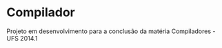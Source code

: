 Compilador
==========

Projeto em desenvolvimento para a conclusão da matéria Compiladores - UFS 2014.1
